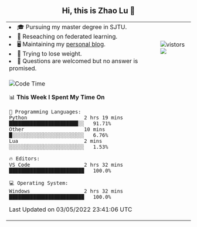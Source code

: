 <h2 align="center"> Hi, this is Zhao Lu 👋</h2>

<table style="overflow:hidden;">
    <tr> 
        <td>
            <li>🎓 Pursuing my master degree in SJTU.</li>
            <li>🌱 Reseaching on federated learning.</li>
            <li>🖥️ Maintaining my <a href="https://ifarewell.xyz">personal blog</a>.</li>
            <li>💪 Trying to lose weight.</li>
            <li>💬 Questions are welcomed but no answer is promised.</li> 
        </td>
        <td>
            <img src="https://visitor-badge.glitch.me/badge?page_id=ifarewell" alt="vistors" />
        <br>
          <img src="https://github-readme-stats.vercel.app/api?username=ifarewell&theme=graywhite&hide=prs,contribs&show_icons=true&hide_border=true&icon_color=CE1D2D&text_color=718096&bg_color=ffffff&hide_title=true" />
        </td>
    </tr>
    <tr>
        <td colspan="2">
            
<!--START_SECTION:waka-->
![Code Time](http://img.shields.io/badge/Code%20Time-141%20hrs%2016%20mins-blue)

📊 **This Week I Spent My Time On** 

```text
💬 Programming Languages: 
Python                   2 hrs 19 mins       ███████████████████████░░   91.71% 
Other                    10 mins             █░░░░░░░░░░░░░░░░░░░░░░░░   6.76% 
Lua                      2 mins              ░░░░░░░░░░░░░░░░░░░░░░░░░   1.53%

🔥 Editors: 
VS Code                  2 hrs 32 mins       █████████████████████████   100.0%

💻 Operating System: 
Windows                  2 hrs 32 mins       █████████████████████████   100.0%

```


 Last Updated on 03/05/2022 23:41:06 UTC
<!--END_SECTION:waka-->
            
</td></tr>
</table>


